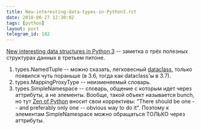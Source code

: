 ```yaml
---
title: New-interesting-data-types-in-Python3.rst
date: 2018-06-27 12:30:02
tags: [python]
layout: post
telegram_id: 182
---
```


[New interesting data structures in Python 3](https://github.com/topper-123/Articles/blob/master/New-interesting-data-types-in-Python3.rst) -- заметка о трёх полезных структурах данных в третьем питоне.

1. types.NamedTuple -- можно сказать, легковесный [dataclass](https://t.me/itgram_channel/126), только появился чуть пораньше (в 3.6, тогда как dataclass'ы в 3.7).
2. types.MappingProxyType -- неизменяемый словарь.
3. types.SimpleNamespace -- словарь, общение с которым идет через аттрибуты, а не элементы. Вообще, такой объект называется bunch, но тут [Zen of Python](https://t.me/itgram_channel/128) вносит свои коррективы: "There should be one -- and preferably only one -- obvious way to do it". Поэтому к элементам SimpleNamespace можно обращаться ТОЛЬКО через аттрибуты.
